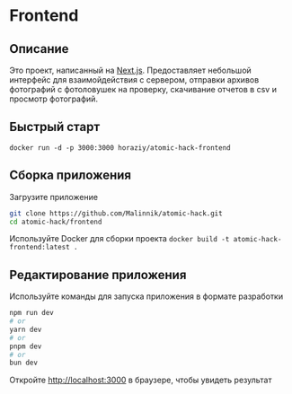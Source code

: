 # Frontend

## Описание
Это проект, написанный на [Next.js](https://nextjs.org/). Предоставляет небольшой интерфейс для взаимойдействия с сервером, отправки архивов фотографий с фотоловушек на проверку, скачивание отчетов в csv и просмотр фотографий.

## Быстрый старт

`docker run -d -p 3000:3000 horaziy/atomic-hack-frontend`

## Сборка приложения
Загрузите приложение
```bash
git clone https://github.com/Malinnik/atomic-hack.git
cd atomic-hack/frontend
```
Используйте Docker для сборки проекта
`docker build -t atomic-hack-frontend:latest .`

## Редактирование приложения
Используйте команды для запуска приложения в формате разработки
```bash
npm run dev
# or
yarn dev
# or
pnpm dev
# or
bun dev
```
Откройте [http://localhost:3000](http://localhost:3000) в браузере, чтобы увидеть результат

